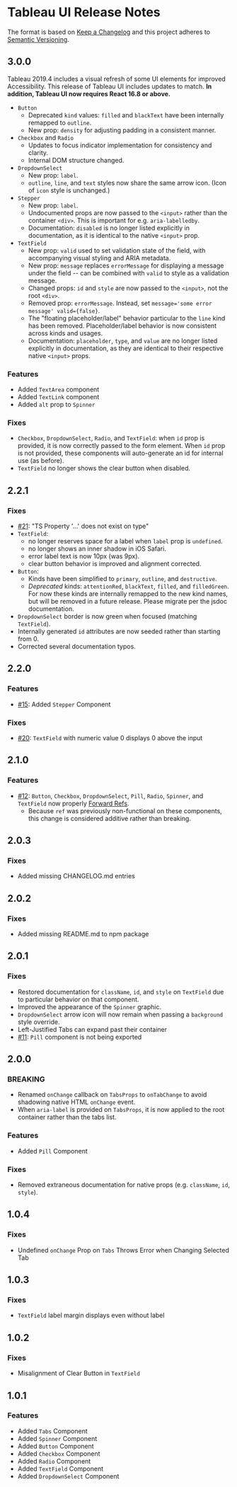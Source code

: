# Tableau UI Release Notes
The format is based on [Keep a Changelog](http://keepachangelog.com/en/1.0.0/) and this project adheres to [Semantic Versioning](http://semver.org/spec/v2.0.0.html).

## 3.0.0
Tableau 2019.4 includes a visual refresh of some UI elements for improved Accessibility. This release of Tableau UI includes updates to match. **In addition, Tableau UI now requires React 16.8 or above.**

- `Button`
  - Deprecated `kind` values: `filled` and `blackText` have been internally remapped to `outline`.
  - New prop: `density` for adjusting padding in a consistent manner.
- `Checkbox` and `Radio`
  - Updates to focus indicator implementation for consistency and clarity.
  - Internal DOM structure changed.
- `DropdownSelect`
  - New prop: `label`.
  - `outline`, `line`, and `text` styles now share the same arrow icon. (Icon of `icon` style is unchanged.)
- `Stepper`
  - New prop: `label`.
  - Undocumented props are now passed to the `<input>` rather than the container `<div>`. This is important for e.g. `aria-labelledby`.
  - Documentation: `disabled` is no longer listed explicitly in documentation, as it is identical to the native `<input>` prop.
- `TextField`
  - New prop: `valid` used to set validation state of the field, with accompanying visual styling and ARIA metadata.
  - New prop: `message` replaces `errorMessage` for displaying a message under the field -- can be combined with `valid` to style as a validation message.
  - Changed props: `id` and `style` are now passed to the `<input>`, not the root `<div>`.
  - Removed prop: `errorMessage`. Instead, set `message='some error message' valid={false}`.
  - The "floating placeholder/label" behavior particular to the `line` kind has been removed. Placeholder/label behavior is now consistent across kinds and usages.
  - Documentation: `placeholder`, `type`, and `value` are no longer listed explicitly in documentation, as they are identical to their respective native `<input>` props.

### Features
  - Added `TextArea` component
  - Added `TextLink` component
  - Added `alt` prop to `Spinner`

### Fixes
  - `Checkbox`, `DropdownSelect`, `Radio`, and `TextField`: when `id` prop is provided, it is now correctly passed to the form element. When `id` prop is not provided, these components will auto-generate an id for internal use (as before).
  - `TextField` no longer shows the clear button when disabled.

## 2.2.1
### Fixes
- [#21](https://github.com/tableau/tableau-ui/issues/21): "TS Property '...' does not exist on type"
- `TextField`:
  - no longer reserves space for a label when `label` prop is `undefined`.
  - no longer shows an inner shadow in iOS Safari.
  - error label text is now 10px (was 9px).
  - clear button behavior is improved and alignment corrected.
- `Button`:
  - Kinds have been simplified to `primary`, `outline`, and `destructive`.
  - *Deprecated* kinds: `attentionRed`, `blackText`, `filled`, and `filledGreen`. For now these kinds are internally remapped to the new kind names, but will be removed in a future release. Please migrate per the jsdoc documentation.
- `DropdownSelect` border is now green when focused (matching `TextField`).
- Internally generated `id` attributes are now seeded rather than starting from 0.
- Corrected several documentation typos.

## 2.2.0
### Features
- [#15](https://github.com/tableau/tableau-ui/issues/15): Added `Stepper` Component

### Fixes
- [#20](https://github.com/tableau/tableau-ui/issues/20): `TextField` with numeric value 0 displays 0 above the input

## 2.1.0
### Features
- [#12](https://github.com/tableau/tableau-ui/issues/12): `Button`, `Checkbox`, `DropdownSelect`, `Pill`, `Radio`, `Spinner`, and `TextField` now properly [Forward Refs](https://reactjs.org/docs/forwarding-refs.html).
  - Because `ref` was previously non-functional on these components, this change is considered additive rather than breaking.

## 2.0.3
### Fixes
- Added missing CHANGELOG.md entries

## 2.0.2
### Fixes
- Added missing README.md to npm package

## 2.0.1
### Fixes
- Restored documentation for `className`, `id`, and `style` on `TextField` due to particular behavior on that component.
- Improved the appearance of the `Spinner` graphic.
- `DropdownSelect` arrow icon will now remain when passing a `background` style override.
- Left-Justified Tabs can expand past their container
- [#11](https://github.com/tableau/tableau-ui/issues/11): `Pill` component is not being exported

## 2.0.0
### BREAKING
- Renamed `onChange` callback on `TabsProps` to `onTabChange` to avoid shadowing native HTML `onChange` event.
- When `aria-label` is provided on `TabsProps`, it is now applied to the root container rather than the tabs list.

### Features
- Added `Pill` Component

### Fixes
- Removed extraneous documentation for native props (e.g. `className`, `id`, `style`).

## 1.0.4
### Fixes
- Undefined `onChange` Prop on `Tabs` Throws Error when Changing Selected Tab

## 1.0.3
### Fixes
- `TextField` label margin displays even without label

## 1.0.2
### Fixes
- Misalignment of Clear Button in `TextField`

## 1.0.1
### Features
- Added `Tabs` Component
- Added `Spinner` Component
- Added `Button` Component
- Added `Checkbox` Component
- Added `Radio` Component
- Added `TextField` Component
- Added `DropdownSelect` Component
